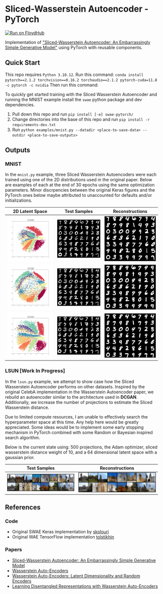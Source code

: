 # Sliced-Wasserstein Autoencoder - PyTorch

[![Run on FloydHub](https://static.floydhub.com/button/button-small.svg)](https://floydhub.com/run)

Implementation of ["Sliced-Wasserstein Autoencoder: An Embarrassingly Simple Generative Model"](https://arxiv.org/abs/1804.01947) using PyTorch with reusable components.

## Quick Start

This repo requires `Python 3.10.12`.
Run this command: `conda install pytorch==2.1.2 torchvision==0.16.2 torchaudio==2.1.2 pytorch-cuda=11.8 -c pytorch -c nvidia`
Then run this command: 

To quickly get started training with the Sliced Wasserstein Autoencoder and running the MNIST example install the `swae` python package and dev dependencies.

1. Pull down this repo and run `pip install [-e] swae-pytorch/`
2. Change directories into the base of this repo and run `pip install -r requirements-dev.txt`
3. Run `python examples/mnist.py --datadir <place-to-save-data> --outdir <place-to-save-outputs>`

## Outputs

### MNIST

In the `mnist.py` example, three Sliced Wasserstein Autoencoders were each trained using one of the 2D distributions used in the original paper. Below are examples of each at the end of 30 epochs using the same optimization parameters. Minor discrpencies between the original Keras figures and the PyTorch ones below maybe attributed to unaccounted for defaults and/or initializations.

| 2D Latent Space | Test Samples | Reconstructions |
|:-------------------------:|:-------------------------:|:-------------------------:|
|<img width="256" src="images/mnist/circle_latent_epoch_30.png"> | <img width="224" src="images/mnist/circle_samples_epoch_30.png"> | <img width="224" src="images/mnist/circle_recon_epoch_30.png"> |
|<img width="256" src="images/mnist/ring_latent_epoch_30.png"> | <img width="224" src="images/mnist/ring_samples_epoch_30.png"> | <img width="224" src="images/mnist/ring_recon_epoch_30.png"> |
|<img width="256" src="images/mnist/square_latent_epoch_30.png"> | <img width="224" src="images/mnist/square_samples_epoch_30.png"> | <img width="224" src="images/mnist/square_recon_epoch_30.png"> |

### LSUN [Work In Progress]

In the `lsun.py` example, we attempt to show case how the Sliced Wasserstein Autoencoder performs on other datasets. Inspired by the original CelebA implementation in the Wasserstein Autoencoder paper, we rebuild an autoencoder similar to the architecture used in **DCGAN**. Additionally, we increase the number of projections to estimate the Sliced Wasserstein distance.

Due to limited compute resources, I am unable to effectively search the hyperparameter space at this time. Any help here would be greatly appreciated. Some ideas would be to implement some early stopping mechanism in PyTorch combined with some Random or Bayesian inspired search algorithm.

Below is the current state using: 500 projections, the Adam optimizer, sliced wasserstein distance weight of 10, and a 64 dimensional latent space with a gaussian prior.

| Test Samples | Reconstructions |
|:-------------------------:|:-------------------------:|
| <img width="512" src="images/lsun/normal_test_samples_epoch_10.png"> | <img width="512" src="images/lsun/normal_test_recon_epoch_10.png"> |

## References

### Code
- Original SWAE Keras implementation by [skolouri](https://github.com/skolouri/swae)
- Original WAE TensorFlow implementation [tolstikhin](https://github.com/tolstikhin/wae)

### Papers
- [Sliced-Wasserstein Autoencoder: An Embarrassingly Simple Generative Model](https://arxiv.org/abs/1804.01947)
- [Wasserstein Auto-Encoders](https://arxiv.org/abs/1711.01558)
- [Wasserstein Auto-Encoders: Latent Dimensionality and Random Encoders](https://openreview.net/pdf?id=r157GIJvz)
- [Learning Disentangled Representations with Wasserstein Auto-Encoders](https://openreview.net/pdf?id=Hy79-UJPM)
